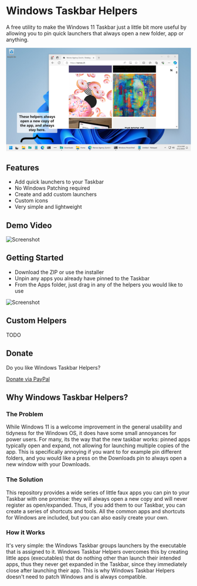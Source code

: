 # Windows Taskbar Helpers

A free utility to make the Windows 11 Taskbar just a little bit more useful by allowing you to pin quick launchers that always open a new folder, app or anything.

![Screenshot](Images/WindowsTaskbarHelpers_Screenshots_v1.png)

## Features

* Add quick launchers to your Taskbar
* No Windows Patching required
* Create and add custom launchers
* Custom icons
* Very simple and lightweight

## Demo Video

![Screenshot](Images/WindowsTaskbarHelpers_DemoShort.gif)

## Getting Started

* Download the ZIP or use the installer
* Unpin any apps you already have pinned to the Taskbar
* From the Apps folder, just drag in any of the helpers you would like to use

![Screenshot](Images/WindowsTaskbarHelpers_GettingStarted.gif)

## Custom Helpers

TODO


## Donate

Do you like Windows Taskbar Helpers? 

[Donate via PayPal](https://www.paypal.com/donate/?hosted_button_id=BG5FYMAHFG9V6)

## Why Windows Taskbar Helpers?

### The Problem
While Windows 11 is a welcome improvement in the general usability and tidyness for the Windows OS, it does have some small annoyances for power users. For many, its the way that the new taskbar works: pinned apps typically open and expand, not allowing for launching multiple copies of the app. This is specifically annoying if you want to for example pin different folders, and you would like a press on the Downloads pin to always open a new window with your Downloads.

### The Solution
This repository provides a wide series of little faux apps you can pin to your Taskbar with one promise: they will always open a new copy and will never register as open/expanded. Thus, if you add them to our Taskbar, you can create a series of shortcuts and tools. All the common apps and shortcuts for Windows are included, but you can also easily create your own.


### How it Works
It's very simple: the Windows Taskbar groups launchers by the executable that is assigned to it. Windows Taskbar Helpers overcomes this by creating little apps (executables) that do nothing other than launch their intended apps, thus they never get expanded in the Taskbar, since they immediately close after launching their app. This is why Windows Taskbar Helpers doesn't need to patch Windows and is always compatible.
